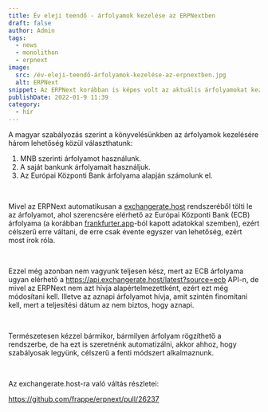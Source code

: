 ```yaml
---
title: Év eleji teendő - árfolyamok kezelése az ERPNextben
draft: false
author: Admin
tags:
  - news
  - monolithon
  - erpnext
image:
  src: /év-eleji-teendő-árfolyamok-kezelése-az-erpnextben.jpg
  alt: ERPNext
snippet: Az ERPNext korábban is képes volt az aktuális árfolyamokat kezelni, azonban az aktuális átváltási árfolyamok kezelésében történ egy kis változás, amivel érdemes tervezni.
publishDate: 2022-01-9 11:39
category:
  - hír
---
```


<p>A magyar szabályozás szerint a könyvelésünkben az árfolyamok kezelésére három lehetőség közül választhatunk:</p><ol><li data-list="bullet"><span class="ql-ui" contenteditable="false"></span>MNB szerinti árfolyamot használunk.</li><li data-list="bullet"><span class="ql-ui" contenteditable="false"></span>A saját bankunk árfolyamait használjuk.</li><li data-list="bullet"><span class="ql-ui" contenteditable="false"></span>Az Európai Központi Bank árfolyama alapján számolunk el.</li></ol><p><br></p><p>Mivel az ERPNext automatikusan a <a href="exchangerate.host" rel="noopener noreferrer">exchangerate.host</a> rendszeréből tölti le az árfolyamot, ahol szerencsére elérhető az Európai Központi Bank (ECB) árfolyama (a korábban <a href="frankfurter.app" rel="noopener noreferrer">frankfurter.app</a>-ból kapott adatokkal szemben), ezért célszerű erre váltani, de erre csak évente egyszer van lehetőség, ezért most írok róla.</p><p><br></p><p>Ezzel még azonban nem vagyunk teljesen kész, mert az ECB árfolyama ugyan elérhető a <a href="https://api.exchangerate.host/latest?source=ecb" rel="noopener noreferrer">https://api.exchangerate.host/latest?source=ecb</a> API-n, de mivel az ERPNext nem azt hívja alapértelmezettként, ezért ezt még módosítani kell. Illetve az aznapi árfolyamot hívja, amit szintén finomítani kell, mert a teljesítési dátum az nem biztos, hogy aznapi.</p><p><br></p><p>Természetesen kézzel bármikor, bármilyen árfolyam rögzíthető a rendszerbe, de ha ezt is szeretnénk automatizálni, akkor ahhoz, hogy szabályosak legyünk, célszerű a fenti módszert alkalmaznunk.</p><p><br></p><p>Az exchangerate.host-ra való váltás részletei:</p><p><a href="https://github.com/frappe/erpnext/pull/26237" rel="noopener noreferrer">https://github.com/frappe/erpnext/pull/26237</a></p>
